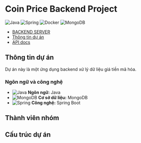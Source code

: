 # Coin Price Backend Project
![Java](https://img.shields.io/badge/Java-ED8B00?style=for-the-badge&logo=java&logoColor=white) ![Spring](https://img.shields.io/badge/Spring-6DB33F?style=for-the-badge&logo=spring&logoColor=white) ![Docker](https://img.shields.io/badge/Docker-2496ED?style=for-the-badge&logo=docker&logoColor=white) ![MongoDB](https://img.shields.io/badge/MongoDB-47A248?style=for-the-badge&logo=mongodb&logoColor=white)

- [BACKEND SERVER](http://34.142.140.64)
- [Thông tin dự án](http://34.142.140.64:8081)
- [API docs](http://34.142.140.64:8080/)

## Thông tin dự án
Dự án này là một ứng dụng backend xử lý dữ liệu giá tiền mã hóa.

### Ngôn ngữ và công nghệ
- ![Java](https://img.shields.io/badge/Java-ED8B00?style=for-the-badge&logo=java&logoColor=white) **Ngôn ngữ:** Java
- ![MongoDB](https://img.shields.io/badge/MongoDB-47A248?style=for-the-badge&logo=mongodb&logoColor=white) **Cơ sở dữ liệu:** MongoDB
- ![Spring](https://img.shields.io/badge/Spring-6DB33F?style=for-the-badge&logo=spring&logoColor=white) **Công nghệ:** Spring Boot

## Thành viên nhóm

## Cấu trúc dự án
